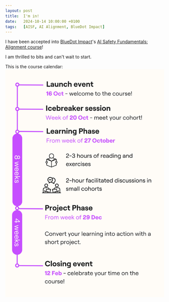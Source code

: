```yaml
---
layout: post
title:  I'm in!
date:   2024-10-14 10:00:00 +0100
tags:   [AISF, AI Alignment, BlueDot Impact]
---
```

I have been accepted into [BlueDot Impact](https://bluedot.org/)'s [AI Safety Fundamentals: Alignment course](https://aisafetyfundamentals.com/alignment/)!

I am thrilled to bits and can't wait to start.

This is the course calendar:
![AISF Oct 2024 course calendar](/assets/course-calendar.png)